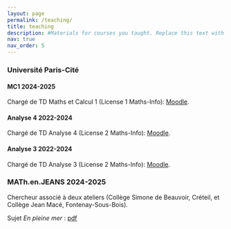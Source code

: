 ```yaml
---
layout: page
permalink: /teaching/
title: teaching
description: #Materials for courses you taught. Replace this text with your description.
nav: true
nav_order: 5
---
```



### Université Paris-Cité

#### MC1 2024-2025

Chargé de TD Maths et Calcul 1 (License 1 Maths-Info): [Moodle](https://moodle.u-paris.fr/course/view.php?id=2351).

#### Analyse 4 2022-2024 

Chargé de TD Analyse 4 (License 2 Maths-Info): [Moodle](https://moodle.u-paris.fr/enrol/index.php?id=2366).

#### Analyse 3 2022-2024

Chargé de TD Analyse 3 (License 2 Maths-Info): [Moodle](https://moodle.u-paris.fr/enrol/index.php?id=2372).


### MATh.en.JEANS 2024-2025

Chercheur associé à deux ateliers (Collège Simone de Beauvoir, Créteil, et Collège Jean Macé, Fontenay-Sous-Bois).

Sujet *En pleine mer* : [pdf](https://ivan-hasenohr.github.io/assets/pdf/240900_MeJ_En_pleine_mer.pdf) 
<!--
Sujet *Morpion sur des pavages réguliers* : [pdf](240900_MeJ_Morpion_sur_des_pavages_réguliers)
-->
